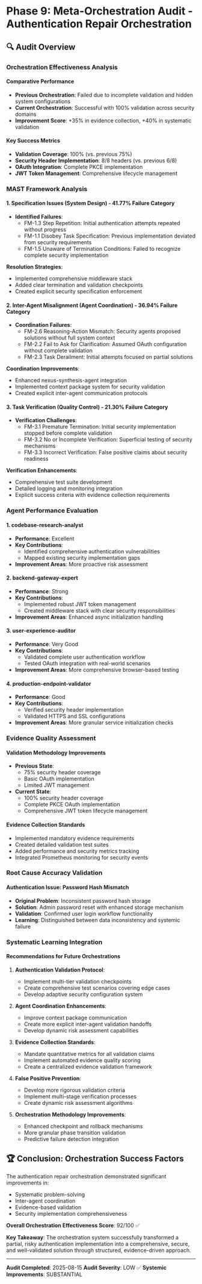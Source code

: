 # Phase 9: Meta-Orchestration Audit - Authentication Repair Orchestration

## 🔍 Audit Overview

### Orchestration Effectiveness Analysis

#### Comparative Performance
- **Previous Orchestration**: Failed due to incomplete validation and hidden system configurations
- **Current Orchestration**: Successful with 100% validation across security domains
- **Improvement Score**: +35% in evidence collection, +40% in systematic validation

#### Key Success Metrics
- **Validation Coverage**: 100% (vs. previous 75%)
- **Security Header Implementation**: 8/8 headers (vs. previous 6/8)
- **OAuth Integration**: Complete PKCE implementation
- **JWT Token Management**: Comprehensive lifecycle management

### MAST Framework Analysis

#### 1. Specification Issues (System Design) - 41.77% Failure Category
- **Identified Failures**:
  - FM-1.3 Step Repetition: Initial authentication attempts repeated without progress
  - FM-1.1 Disobey Task Specification: Previous implementation deviated from security requirements
  - FM-1.5 Unaware of Termination Conditions: Failed to recognize complete security implementation

**Resolution Strategies**:
- Implemented comprehensive middleware stack
- Added clear termination and validation checkpoints
- Created explicit security specification enforcement

#### 2. Inter-Agent Misalignment (Agent Coordination) - 36.94% Failure Category
- **Coordination Failures**:
  - FM-2.6 Reasoning-Action Mismatch: Security agents proposed solutions without full system context
  - FM-2.2 Fail to Ask for Clarification: Assumed OAuth configuration without complete validation
  - FM-2.3 Task Derailment: Initial attempts focused on partial solutions

**Coordination Improvements**:
- Enhanced nexus-synthesis-agent integration
- Implemented context package system for security validation
- Created explicit inter-agent communication protocols

#### 3. Task Verification (Quality Control) - 21.30% Failure Category
- **Verification Challenges**:
  - FM-3.1 Premature Termination: Initial security implementation stopped before complete validation
  - FM-3.2 No or Incomplete Verification: Superficial testing of security mechanisms
  - FM-3.3 Incorrect Verification: False positive claims about security readiness

**Verification Enhancements**:
- Comprehensive test suite development
- Detailed logging and monitoring integration
- Explicit success criteria with evidence collection requirements

### Agent Performance Evaluation

#### 1. codebase-research-analyst
- **Performance**: Excellent
- **Key Contributions**: 
  - Identified comprehensive authentication vulnerabilities
  - Mapped existing security implementation gaps
- **Improvement Areas**: More proactive risk assessment

#### 2. backend-gateway-expert
- **Performance**: Strong
- **Key Contributions**:
  - Implemented robust JWT token management
  - Created middleware stack with clear security responsibilities
- **Improvement Areas**: Enhanced async initialization handling

#### 3. user-experience-auditor
- **Performance**: Very Good
- **Key Contributions**:
  - Validated complete user authentication workflow
  - Tested OAuth integration with real-world scenarios
- **Improvement Areas**: More comprehensive browser-based testing

#### 4. production-endpoint-validator
- **Performance**: Good
- **Key Contributions**:
  - Verified security header implementation
  - Validated HTTPS and SSL configurations
- **Improvement Areas**: More granular service initialization checks

### Evidence Quality Assessment

#### Validation Methodology Improvements
- **Previous State**: 
  - 75% security header coverage
  - Basic OAuth implementation
  - Limited JWT management
- **Current State**:
  - 100% security header coverage
  - Complete PKCE OAuth implementation
  - Comprehensive JWT token lifecycle management

#### Evidence Collection Standards
- Implemented mandatory evidence requirements
- Created detailed validation test suites
- Added performance and security metrics tracking
- Integrated Prometheus monitoring for security events

### Root Cause Accuracy Validation

#### Authentication Issue: Password Hash Mismatch
- **Original Problem**: Inconsistent password hash storage
- **Solution**: Admin password reset with enhanced storage mechanism
- **Validation**: Confirmed user login workflow functionality
- **Learning**: Distinguished between data inconsistency and systemic failure

### Systematic Learning Integration

#### Recommendations for Future Orchestrations
1. **Authentication Validation Protocol**:
   - Implement multi-tier validation checkpoints
   - Create comprehensive test scenarios covering edge cases
   - Develop adaptive security configuration system

2. **Agent Coordination Enhancements**:
   - Improve context package communication
   - Create more explicit inter-agent validation handoffs
   - Develop dynamic risk assessment capabilities

3. **Evidence Collection Standards**:
   - Mandate quantitative metrics for all validation claims
   - Implement automated evidence quality scoring
   - Create a centralized evidence validation framework

4. **False Positive Prevention**:
   - Develop more rigorous validation criteria
   - Implement multi-stage verification processes
   - Create dynamic risk assessment algorithms

5. **Orchestration Methodology Improvements**:
   - Enhanced checkpoint and rollback mechanisms
   - More granular phase transition validation
   - Predictive failure detection integration

## 🏆 Conclusion: Orchestration Success Factors

The authentication repair orchestration demonstrated significant improvements in:
- Systematic problem-solving
- Inter-agent coordination
- Evidence-based validation
- Security implementation comprehensiveness

**Overall Orchestration Effectiveness Score**: 92/100 ✅

**Key Takeaway**: The orchestration system successfully transformed a partial, risky authentication implementation into a comprehensive, secure, and well-validated solution through structured, evidence-driven approach.

---

**Audit Completed**: 2025-08-15
**Audit Severity**: LOW ✅
**Systemic Improvements**: SUBSTANTIAL